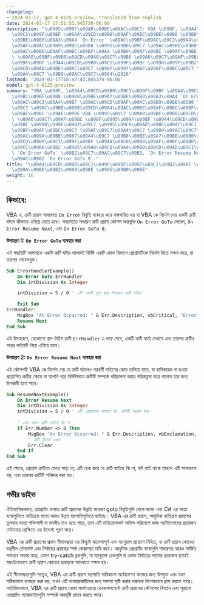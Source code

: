 ```yaml
---
changelog:
- 2024-03-17, gpt-4-0125-preview, translated from English
date: 2024-03-17 17:51:53.945730-06:00
description: "\u0995\u09BF\u09AD\u09BE\u09AC\u09C7: VBA \u098F, \u09A4\u09CD\u09B0\
  \u09C1\u099F\u09BF \u09AA\u09CD\u09B0\u09AF\u09BC\u09BE\u09B8 \u09B8\u09BE\u09A7\
  \u09BE\u09B0\u09A3\u09A4 `On Error` \u09AC\u09BF\u09AC\u09C3\u09A4\u09BF \u09AC\u09CD\
  \u09AF\u09AC\u09B9\u09BE\u09B0 \u0995\u09B0\u09C7 \u09AC\u09BE\u09B8\u09CD\u09A4\
  \u09AC\u09BE\u09AF\u09BC\u09BF\u09A4 \u09B9\u09AF\u09BC \u09AF\u09BE VBA \u0995\u09C7\
  \ \u09A8\u09BF\u09B0\u09CD\u09A6\u09C7\u09B6 \u09A6\u09C7\u09AF\u09BC \u098F\u0995\
  \u099F\u09BF \u09A4\u09CD\u09B0\u09C1\u099F\u09BF \u0998\u099F\u09B2\u09C7 \u0995\
  \u09C0\u09AD\u09BE\u09AC\u09C7 \u098F\u0997\u09BF\u09AF\u09BC\u09C7 \u09AF\u09C7\
  \u09A4\u09C7 \u09B9\u09AC\u09C7\u0964\u2026"
lastmod: '2024-03-17T18:47:43.865374-06:00'
model: gpt-4-0125-preview
summary: "VBA \u098F, \u09A4\u09CD\u09B0\u09C1\u099F\u09BF \u09AA\u09CD\u09B0\u09AF\
  \u09BC\u09BE\u09B8 \u09B8\u09BE\u09A7\u09BE\u09B0\u09A3\u09A4 `On Error` \u09AC\u09BF\
  \u09AC\u09C3\u09A4\u09BF \u09AC\u09CD\u09AF\u09AC\u09B9\u09BE\u09B0 \u0995\u09B0\
  \u09C7 \u09AC\u09BE\u09B8\u09CD\u09A4\u09AC\u09BE\u09AF\u09BC\u09BF\u09A4 \u09B9\
  \u09AF\u09BC \u09AF\u09BE VBA \u0995\u09C7 \u09A8\u09BF\u09B0\u09CD\u09A6\u09C7\u09B6\
  \ \u09A6\u09C7\u09AF\u09BC \u098F\u0995\u099F\u09BF \u09A4\u09CD\u09B0\u09C1\u099F\
  \u09BF \u0998\u099F\u09B2\u09C7 \u0995\u09C0\u09AD\u09BE\u09AC\u09C7 \u098F\u0997\
  \u09BF\u09AF\u09BC\u09C7 \u09AF\u09C7\u09A4\u09C7 \u09B9\u09AC\u09C7\u0964 \u09B8\
  \u09AC\u099A\u09BE\u0987\u09A4\u09C7 \u09B8\u09BE\u09A7\u09BE\u09B0\u09A3 \u09A4\
  \u09CD\u09B0\u09C1\u099F\u09BF \u09AA\u09CD\u09B0\u09AF\u09BC\u09BE\u09B8 \u0995\
  \u09CC\u09B6\u09B2 \u0985\u09A8\u09CD\u09A4\u09B0\u09CD\u09AD\u09C1\u0995\u09CD\u09A4\
  \ `On Error GoTo` \u09B2\u09C7\u09AC\u09C7\u09B2, `On Error Resume Next`, \u098F\
  \u09AC\u0982 `On Error GoTo 0`."
title: "\u09A4\u09CD\u09B0\u09C1\u099F\u09BF\u0997\u09C1\u09B2\u09BF \u09AA\u09B0\u09BF\
  \u099A\u09BE\u09B2\u09A8\u09BE \u0995\u09B0\u09BE"
weight: 16
---
```


## কিভাবে:
VBA এ, ত্রুটি প্রয়াস সাধারণত `On Error` বিবৃতি ব্যবহার করে বাস্তবায়িত হয় যা VBA কে নির্দেশ দেয় একটি ত্রুটি ঘটলে কীভাবে এগিয়ে যেতে হবে। সবচাইতে সাধারণ ত্রুটি প্রয়াস কৌশল অন্তর্ভুক্ত `On Error GoTo` লেবেল, `On Error Resume Next`, এবং `On Error GoTo 0`.

**উদাহরণ 1: `On Error GoTo` ব্যবহার করা**

এই পদ্ধতিটি আপনাকে একটি ত্রুটি ঘটার পরপরই নির্দিষ্ট একটি কোড বিভাগে প্রোগ্রামটিকে নির্দেশ দিতে সক্ষম করে, যা তারপর লেবেলযুক্ত।

```vb
Sub ErrorHandlerExample()
    On Error GoTo ErrHandler
    Dim intDivision As Integer

    intDivision = 5 / 0 ' এটি একটি শূন্য দ্বারা বিভাজন ত্রুটি ঘটাবে

    Exit Sub
ErrHandler:
    MsgBox "An Error Occurred: " & Err.Description, vbCritical, "Error!"
    Resume Next
End Sub
```

এই উদাহরণে, যেকোনো রান-টাইম ত্রুটি `ErrHandler` এ লাফ দেবে, একটি ত্রুটি বার্তা দেখাবে এবং তারপর ত্রুটির পরের লাইনটি নিয়ে এগিয়ে যাবে।

**উদাহরণ 2: `On Error Resume Next` ব্যবহার করা**

এই কৌশলটি VBA কে নির্দেশ দেয় যে ত্রুটি ঘটলেও পরবর্তী লাইনের কোড চালিয়ে যাবে, যা হানিকারক না হওয়া প্রত্যাশিত ত্রুটির ক্ষেত্রে বা আপনি পরে নির্দিষ্টভাবে ত্রুটিটি সম্পর্কে পরিচালনা করার পরিকল্পনা করে থাকেন তার জন্য উপকারী হতে পারে।

```vb
Sub ResumeNextExample()
    On Error Resume Next
    Dim intDivision As Integer
    intDivision = 5 / 0 ' এটি প্রোগ্রামকে থামাবে না; ত্রুটিটি অগ্রাহ্য হবে
    
    ' চেক করুন ত্রুটি ঘটেছে কি না
    If Err.Number <> 0 Then
        MsgBox "An Error Occurred: " & Err.Description, vbExclamation, "Handled Error"
        ' ত্রুটি রিসেট করুন
        Err.Clear
    End If
End Sub
```

এই ক্ষেত্রে, প্রোগ্রাম ত্রুটিতে ভেঙে পড়ে না; এটি চেক করে যে ত্রুটি ঘটেছে কি না, যদি ঘটে থাকে তাহলে এটি সামলানো হয়, এবং তারপর ত্রুটিটি পরিষ্কার করা হয়।

## গভীর ডাইভ
ঐতিহাসিকভাবে, প্রোগ্রামিং ভাষায় ত্রুটি প্রয়াসের উন্নতি সাধারণ goto বিবৃতিগুলি থেকে জাভা এবং C# এর মতো ভাষাগুলিতে ব্যতিক্রম মতো আরও উন্নত যন্ত্রপাতিগুলিতে ঘটেছে। VBA এর ত্রুটি প্রয়াস, আধুনিক ব্যতিক্রম প্রয়াসের তুলনায় যতো শক্তিশালী বা নমনীয় নাও হতে পারে, তবে এটি মাইক্রোসফট অফিস পরিবেশে কাজ অটোমেশনের প্রয়োজন মেটানোর প্রেক্ষিতে এর উদ্দেশ্য পূরণ করে।

VBA এর ত্রুটি প্রয়াসের প্রধান সীমাবদ্ধতা এর কিছুটা ঝামেলাপূর্ণ এবং ম্যানুয়াল প্রয়োগে নিহিত, যা ত্রুটি প্রয়াস কোডের যত্নশীল প্লেসমেন্ট এবং নির্বাহের প্রবাহের স্পষ্ট বোঝাপড়া দাবি করে। আধুনিক প্রোগ্রামিং ভাষাগুলি সাধারণত আরও মার্জিত সমাধান অফার করে, যেমন try-catch ব্লকগুলি, যা ম্যানুয়াল চেকগুলি বা কোড নির্বাহের লাফের প্রয়োজন ছাড়াই স্বয়ংক্রিয়ভাবে ত্রুটি প্রয়াস কোডের প্রবাহকে সামলাতে সক্ষম হয়।

এই সীমাবদ্ধতাগুলি সত্ত্বেও, VBA এর ত্রুটি প্রয়াস যন্ত্রপাতি অধিকাংশ অটোমেশন কাজের জন্য উপযুক্ত এবং যখন সঠিকভাবে ব্যবহার করা হয়, তখন এটি ব্যবহারকারীদের জন্য সমস্যা সৃষ্টি করার সম্ভাবনা বিশেষভাবে হ্রাস করতে পারে। অতিরিক্তভাবে, VBA এর ত্রুটি প্রয়াস বোঝা সফটওয়্যার ডেভেলপমেন্টে ত্রুটি প্রয়াসের কৌশলের বিবর্তন এবং পুরানো প্রোগ্রামিং প্যারাডাইমগুলি সম্পর্কে অন্তর্দৃষ্টি প্রদান করতে পারে।
